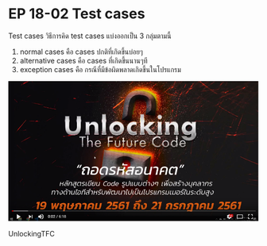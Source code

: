 # EP 18-02 Test cases

Test cases
วิธีการคิด test cases แบ่งออกเป็น 3 กลุ่มตามนี้  

1) normal cases คือ cases ปกติที่เกิดขึ้นบ่อยๆ  
2) alternative cases คือ cases ที่เกิดขึ้นนานๆที  
3) exception cases คือ กรณีที่มีข้อผิดพลาดเกิดขึ้นในโปรแกรม



[![IMAGE ALT TEXT HERE](images/EP18/00.PNG)](https://youtu.be/MZ81G0bP5qE)

UnlockingTFC